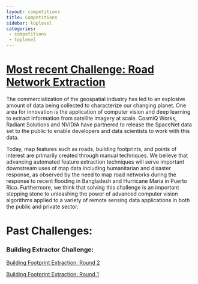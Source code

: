 ```yaml
---
layout: competitions
title: Competitions
sidebar: toplevel
categories:
 - competitions
 - toplevel
---
```


# [Most recent Challenge: Road Network Extraction](/Competitions/Competition3.html)

The commercialization of the geospatial industry has led to an explosive amount of data being collected to characterize our changing planet. One area for innovation is the application of computer vision and deep learning to extract information from satellite imagery at scale. CosmiQ Works, Radiant Solutions and NVIDIA have partnered to release the SpaceNet data set to the public to enable developers and data scientists to work with this data.

Today, map features such as roads, building footprints, and points of interest are primarily created through manual techniques. We believe that advancing automated feature extraction techniques will serve important downstream uses of map data including humanitarian and disaster response, as observed by the need to map road networks during the response to recent flooding in Bangladesh and Hurricane Maria in Puerto Rico. Furthermore, we think that solving this challenge is an important stepping stone to unleashing the power of advanced computer vision algorithms applied to a variety of remote sensing data applications in both the public and private sector.



# Past Challenges:

### Building Extractor Challenge:

[Building Footprint Extraction: Round 2](/Competitions/Competition2.html)

[Building Footprint Extraction: Round 1](/Competitions/Competition1.html)


